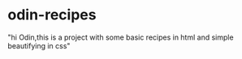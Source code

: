 # odin-recipes
"hi  Odin,this is a project with some basic recipes in html and simple beautifying in css" 

